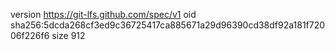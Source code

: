 version https://git-lfs.github.com/spec/v1
oid sha256:5dcda268cf3ed9c36725417ca885671a29d96390cd38df92a181f72006f226f6
size 912
